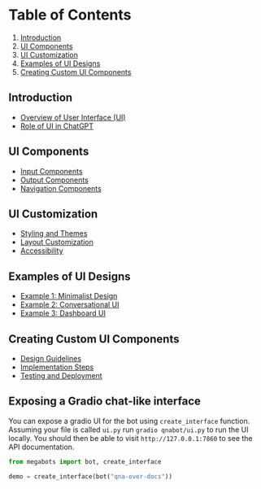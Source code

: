 # Table of Contents

1. [Introduction](#introduction)
2. [UI Components](#ui-components)
3. [UI Customization](#ui-customization)
4. [Examples of UI Designs](#examples-of-ui-designs)
5. [Creating Custom UI Components](#creating-custom-ui-components)

## Introduction
- [Overview of User Interface (UI)](#overview-of-user-interface)
- [Role of UI in ChatGPT](#role-of-ui-in-chatgpt)

## UI Components
- [Input Components](#input-components)
- [Output Components](#output-components)
- [Navigation Components](#navigation-components)

## UI Customization
- [Styling and Themes](#styling-and-themes)
- [Layout Customization](#layout-customization)
- [Accessibility](#accessibility)

## Examples of UI Designs
- [Example 1: Minimalist Design](#example-1-minimalist-design)
- [Example 2: Conversational UI](#example-2-conversational-ui)
- [Example 3: Dashboard UI](#example-3-dashboard-ui)

## Creating Custom UI Components
- [Design Guidelines](#design-guidelines)
- [Implementation Steps](#implementation-steps)
- [Testing and Deployment](#testing-and-deployment)



## Exposing a Gradio chat-like interface

You can expose a gradio UI for the bot using `create_interface` function.
Assuming your file is called `ui.py` run `gradio qnabot/ui.py` to run the UI locally.
You should then be able to visit `http://127.0.0.1:7860` to see the API documentation.

```python
from megabots import bot, create_interface

demo = create_interface(bot("qna-over-docs"))
```
